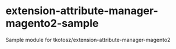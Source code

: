 # extension-attribute-manager-magento2-sample
Sample module for tkotosz/extension-attribute-manager-magento2
